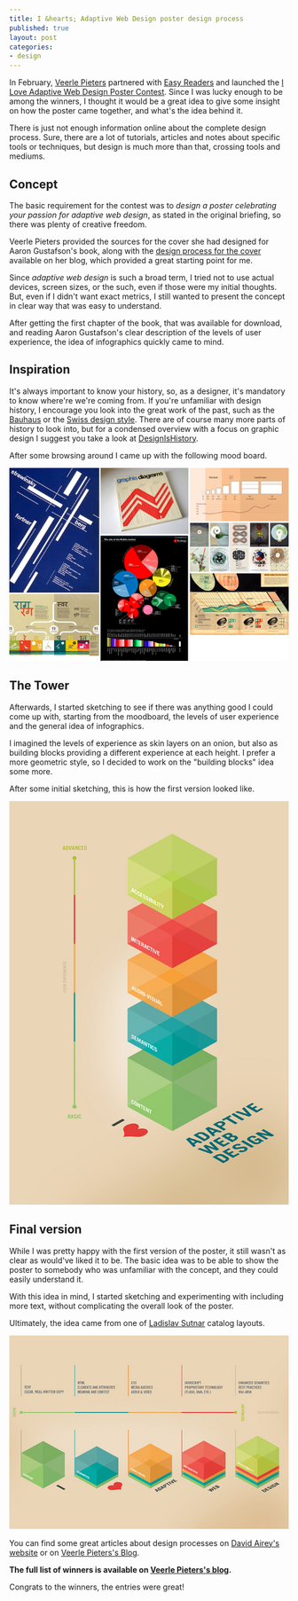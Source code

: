 ```yaml
---
title: I &hearts; Adaptive Web Design poster design process
published: true
layout: post
categories:
- design
---
```


In February, [Veerle Pieters](http://veerle.duoh.com) partnered with [Easy Readers](http://easy-readers.net) and launched the [I Love Adaptive Web Design Poster Contest](http://veerle.duoh.com/design/article/i_love_adaptive_web_design_poster_contest). Since I was lucky enough to be among the winners, I thought it would be a great idea to give some insight on how the poster came together, and what's the idea behind it. 

There is just not enough information online about the complete design process. Sure, there are a lot of tutorials, articles and notes about specific tools or techniques, but design is much more than that, crossing tools and mediums.

## Concept

The basic requirement for the contest was to *design a poster celebrating your passion for adaptive web design*, as stated in the original briefing, so there was plenty of creative freedom. 

Veerle Pieters provided the sources for the cover she had designed for Aaron Gustafson's book, along with the [design process for the cover](http://veerle.duoh.com/design/article/adaptive_web_design_book_cover) available on her blog, which provided a great starting point for me. 

Since *adaptive web design* is such a broad term, I tried not to use actual devices, screen sizes, or the such, even if those were my initial thoughts. But, even if I didn't want exact metrics, I still wanted to present the concept in clear way that was easy to understand.

After getting the first chapter of the book, that was available for download, and reading Aaron Gustafson's clear description of the levels of user experience, the idea of infographics quickly came to mind.


## Inspiration

It's always important to know your history, so, as a designer, it's mandatory to know where're we're coming from. If you're unfamiliar with design history, I encourage you look into the great work of the past, such as the [Bauhaus](http://www.smashingmagazine.com/2009/08/02/bauhaus-ninety-years-of-inspiration/) or the [Swiss design style](http://www.smashingmagazine.com/2009/07/17/lessons-from-swiss-style-graphic-design/). There are of course many more parts of history to look into, but for a condensed overview with a focus on graphic design I suggest you take a look at [DesignIsHistory](http://www.designishistory.com/).

After some browsing around I came up with the following mood board.

![I Love Adaptive Web Design Poster Mood board](/media/images/awd-poster-moodboard.png)


## The Tower

Afterwards, I started sketching to see if there was anything good I could come up with, starting from the moodboard, the levels of user experience and the general idea of infographics.

I imagined the levels of experience as skin layers on an onion, but also as building blocks providing a different experience at each height. I prefer a more geometric style, so I decided to work on the "building blocks" idea some more.

After some initial sketching, this is how the first version looked like.

![First version of the I Love Adaptive Web Design Poster](/media/images/ghinda-iloveawdposter1-web.jpg)


## Final version

While I was pretty happy with the first version of the poster, it still wasn't as clear as would've liked it to be. The basic idea was to be able to show the poster to somebody who was unfamiliar with the concept, and they could easily understand it.

With this idea in mind, I started sketching and experimenting with including more text, without complicating the overall look of the poster. 

Ultimately, the idea came from one of [Ladislav Sutnar](http://www.aiga.org/medalist-ladislavsutnar/) catalog layouts. 

![Second, final version of the I Love Adaptive Web Design Poster](/media/images/ghinda-iloveawdposter2-web.jpg)

You can find some great articles about design processes on [David Airey's website](http://www.davidairey.com/portfolio/) or on [Veerle Pieters's Blog](http://veerle.duoh.com).

**The full list of winners is available on [Veerle Pieters's blog](http://veerle.duoh.com/design/article/i_love_adaptive_web_design_poster_contest_winners).**

Congrats to the winners, the entries were great!
